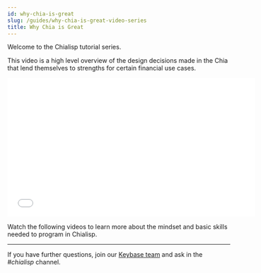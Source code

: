 ```yaml
---
id: why-chia-is-great
slug: /guides/why-chia-is-great-video-series
title: Why Chia is Great
---
```


Welcome to the Chialisp tutorial series.

This video is a high level overview of the design decisions made in the Chia that lend themselves to strengths for certain financial use cases.

<div class="videoWrapper">
<iframe src="//www.youtube.com/embed/jRyTNdqP07Y" frameborder="0" allowfullscreen webkitallowfullscreen mozallowfullscreen width="560" height="315"></iframe>
</div>

Watch the following videos to learn more about the mindset and basic skills needed to program in Chialisp.

---

If you have further questions, join our [Keybase team](https://keybase.io/team/chia_network.public) and ask in the _#chialisp_ channel.
